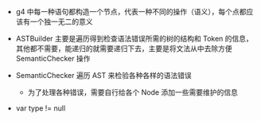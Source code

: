 - g4 中每一种语句都构造一个节点，代表一种不同的操作（语义），每个点都应该有一个独一无二的意义
- ASTBuilder 主要是遍历得到检查语法错误所需的树的结构和 Token 的信息，其他都不需要，能递归的就需要递归下去，主要是将文法从中去除方便 SemanticChecker 操作
- SemanticChecker 遍历 AST 来检验各种各样的语法错误
  - 为了处理各种错误，需要自行给各个 Node 添加一些需要维护的信息

- var type != null
